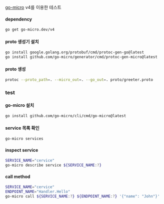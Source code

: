 [go-micro](https://github.com/go-micro/go-micro) v4를 이용한 테스트
#### dependency
```bash
go get go-micro.dev/v4
```

#### proto 생성기 설치
```bash
go install google.golang.org/protobuf/cmd/protoc-gen-go@latest
go install github.com/go-micro/generator/cmd/protoc-gen-micro@latest 
```
#### proto 생성
```bash
protoc --proto_path=. --micro_out=. --go_out=. proto/greeter.proto
```

### test
#### go-micro 설치
```bash
go install github.com/go-micro/cli/cmd/go-micro@latest
```

#### service 목록 확인
```bash
go-micro services
```
#### inspect service
```bash
SERVICE_NAME="cervice"
go-micro describe service ${SERVICE_NAME:?}
```
#### call method
```bash
SERVICE_NAME="cervice"
ENDPOINT_NAME="Handler.Hello"
go-micro call ${SERVICE_NAME:?} ${ENDPOINT_NAME:?} '{"name": "John"}'
```
